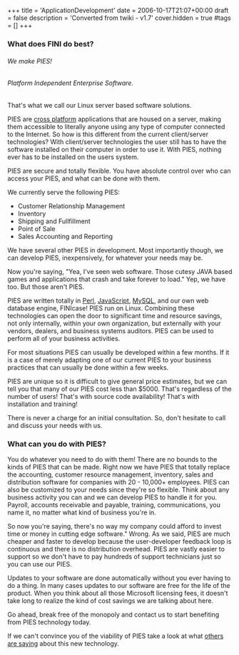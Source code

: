 +++
title = 'ApplicationDevelopment'
date = 2006-10-17T21:07+00:00
draft = false
description = 'Converted from twiki - v1.7'
cover.hidden = true
#tags = []
+++

### What does FINI do best?

###### We make PIES!

###### Platform Independent Enterprise Software.

That's what we call our Linux server based software solutions.

PIES are [cross platform](CrossPlatform) applications that are housed on
a server, making them accessible to literally anyone using any type of
computer connected to the Internet. So how is this different from the
current client/server technologies? With client/server technologies the
user still has to have the software installed on their computer in order
to use it. With PIES, nothing ever has to be installed on the users
system.

PIES are secure and totally flexible. You have absolute control over who
can access your PIES, and what can be done with them.

We currently serve the following PIES:

- Customer Relationship Management
- Inventory
- Shipping and Fullfillment
- Point of Sale
- Sales Accounting and Reporting

We have several other PIES in development. Most importantly though, we
can develop PIES, inexpensively, for whatever your needs may be.

Now you're saying, "Yea, I've seen web software. Those cutesy JAVA based
games and applications that crash and take forever to load." Yep, we
have too. But those aren't PIES.

PIES are written totally in [Perl](http://www.perl.com/),
[JavaScript](http://developer.mozilla.org/en/docs/Core_JavaScript_1.5_Guide),
[MySQL](http://www.mysql.com/), and our own web database engine,
FINIcase! PIES run on Linux. Combining these technologies can open the
door to significant time and resource savings, not only internally,
within your own organization, but externally with your vendors, dealers,
and business systems auditors. PIES can be used to perform all of your
business activities.

For most situations PIES can usually be developed within a few months.
If it is a case of merely adapting one of our current PIES to your
business practices that can usually be done within a few weeks.

PIES are unique so it is difficult to give general price estimates, but
we can tell you that many of our PIES cost less than $5000. That's
regardless of the number of users! That's with source code availability!
That's with installation and training!

There is never a charge for an initial consultation. So, don't hesitate
to call and discuss your needs with us.

### What can you do with PIES?

You do whatever you need to do with them! There are no bounds to the
kinds of PIES that can be made. Right now we have PIES that totally
replace the accounting, customer resource management, inventory, sales
and distribution software for companies with 20 - 10,000+ employees.
PIES can also be customized to your needs since they're so flexible.
Think about any business activity you can and we can develop PIES to
handle it for you. Payroll, accounts receivable and payable, training,
communications, you name it, no matter what kind of business you're in.

So now you're saying, there's no way my company could afford to invest
time or money in cutting edge software." Wrong. As we said, PIES are
much cheaper and faster to develop because the user-developer feedback
loop is continuous and there is no distribution overhead. PIES are
vastly easier to support so we don't have to pay hundreds of support
technicians just so you can use our PIES.

Updates to your software are done automatically without you ever having
to do a thing. In many cases updates to our software are free for the
life of the product. When you think about all those Microsoft licensing
fees, it doesn't take long to realize the kind of cost savings we are
talking about here.

Go ahead, break free of the monopoly and contact us to start benefiting
from PIES technology today.

If we can't convince you of the viability of PIES take a look at what
[others are saying](OthersSay) about this new technology.
